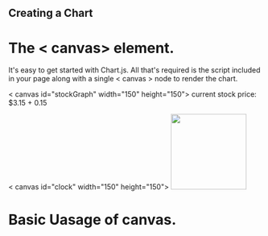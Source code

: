 ## Creating a Chart

# The < canvas> element.

It's easy to get started with Chart.js. All that's required is the script included in your page along with a single < canvas > node to render the chart.

< canvas id="stockGraph" width="150" height="150">
  current stock price: $3.15 + 0.15
</canvas>

< canvas id="clock" width="150" height="150">
  <img src="images/clock.png" width="150" height="150" alt=""/>
</canvas>

# Basic Uasage of canvas.
